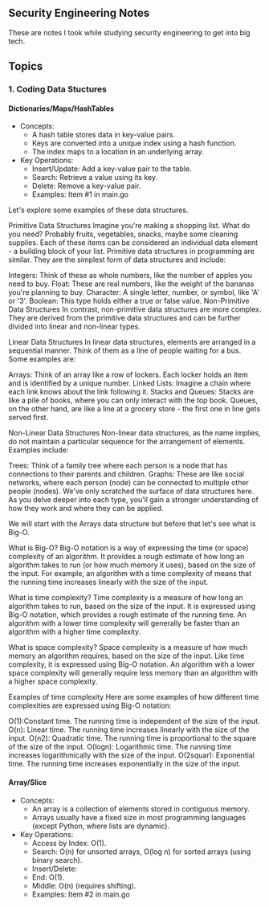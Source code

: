 ## Security Engineering Notes

These are notes I took while studying security engineering to get into big tech.

## Topics

### 1. Coding Data Stuctures
#### Dictionaries/Maps/HashTables
- Concepts:
    -  A hash table stores data in key-value pairs.
    -  Keys are converted into a unique index using a hash function.
    -  The index maps to a location in an underlying array.
- Key Operations:
    - Insert/Update: Add a key-value pair to the table.
    - Search: Retrieve a value using its key.
    - Delete: Remove a key-value pair.
    - Examples: Item #1 in main.go

Let's explore some examples of these data structures.

Primitive Data Structures
Imagine you're making a shopping list. What do you need? Probably fruits, vegetables, snacks, maybe some cleaning supplies. Each of these items can be considered an individual data element - a building block of your list. Primitive data structures in programming are similar. They are the simplest form of data structures and include:

Integers: Think of these as whole numbers, like the number of apples you need to buy.
Float: These are real numbers, like the weight of the bananas you're planning to buy.
Character: A single letter, number, or symbol, like 'A' or '3'.
Boolean: This type holds either a true or false value.
Non-Primitive Data Structures
In contrast, non-primitive data structures are more complex. They are derived from the primitive data structures and can be further divided into linear and non-linear types.

Linear Data Structures
In linear data structures, elements are arranged in a sequential manner. Think of them as a line of people waiting for a bus. Some examples are:

Arrays: Think of an array like a row of lockers. Each locker holds an item and is identified by a unique number.
Linked Lists: Imagine a chain where each link knows about the link following it.
Stacks and Queues: Stacks are like a pile of books, where you can only interact with the top book. Queues, on the other hand, are like a line at a grocery store - the first one in line gets served first.

Non-Linear Data Structures
Non-linear data structures, as the name implies, do not maintain a particular sequence for the arrangement of elements. Examples include:

Trees: Think of a family tree where each person is a node that has connections to their parents and children.
Graphs: These are like social networks, where each person (node) can be connected to multiple other people (nodes).
We've only scratched the surface of data structures here. As you delve deeper into each type, you'll gain a stronger understanding of how they work and where they can be applied.

We will start with the Arrays data structure but before that let's see what is Big-O.

What is Big-O?
Big-O notation is a way of expressing the time (or space) complexity of an algorithm. It provides a rough estimate of how long an algorithm takes to run (or how much memory it uses), based on the size of the input. For example, an algorithm with a time complexity of  means that the running time increases linearly with the size of the input.

What is time complexity?
Time complexity is a measure of how long an algorithm takes to run, based on the size of the input. It is expressed using Big-O notation, which provides a rough estimate of the running time. An algorithm with a lower time complexity will generally be faster than an algorithm with a higher time complexity.

What is space complexity?
Space complexity is a measure of how much memory an algorithm requires, based on the size of the input. Like time complexity, it is expressed using Big-O notation. An algorithm with a lower space complexity will generally require less memory than an algorithm with a higher space complexity.

Examples of time complexity
Here are some examples of how different time complexities are expressed using Big-O notation:

O(1):Constant time. The running time is independent of the size of the input.
O(n): Linear time. The running time increases linearly with the size of the input.
O(n2): Quadratic time. The running time is proportional to the square of the size of the input.
O(logn): Logarithmic time. The running time increases logarithmically with the size of the input.
O(2squar): Exponential time. The running time increases exponentially in the size of the input.





#### Array/Slice
- Concepts:
    - An array is a collection of elements stored in contiguous memory.
    - Arrays usually have a fixed size in most programming languages (except Python, where lists are dynamic).
- Key Operations:
    - Access by Index: O(1).
    - Search: O(n) for unsorted arrays, O(log n) for sorted arrays (using binary search).
    - Insert/Delete:
    - End: O(1).
    - Middle: O(n) (requires shifting).
    - Examples: Item #2 in main.go